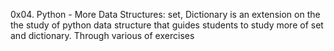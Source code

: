 0x04. Python - More Data Structures: set, Dictionary
is an extension on the the study of python data structure that guides students
to study more of set and dictionary.
Through various of exercises
